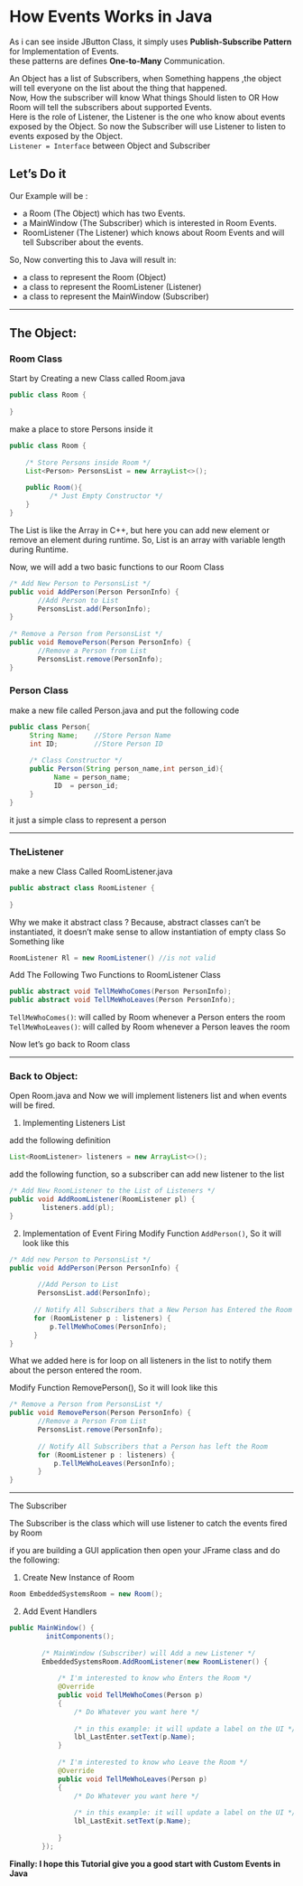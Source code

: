 # How Events Works in Java

As i can see inside JButton Class, it simply uses **Publish-Subscribe Pattern** for Implementation of Events.  
these patterns are defines **One-to-Many** Communication.

An Object has a list of Subscribers, when Something happens ,the object will tell everyone on the list about the thing that happened.  
Now, How the subscriber will know What things Should listen to OR How Room will tell the subscribers about supported Events.  
Here is the role of Listener, the Listener is the one who know about events exposed by the Object.
So now the Subscriber will use Listener to listen to events exposed by the Object.  
`Listener = Interface` between Object and Subscriber

## Let’s Do it

Our Example will be :
- a Room (The Object) which has two Events.
- a MainWindow (The Subscriber) which is interested in Room Events.
- RoomListener (The Listener) which knows about Room Events and will tell Subscriber about the events.

So, Now converting this to Java will result in:

- a class to represent the Room              (Object)
- a class to represent the RoomListener      (Listener)
- a class to represent the MainWindow        (Subscriber)
--- 

## The Object:

### Room Class

Start by Creating a new Class called Room.java

```java
public class Room {
 
}
```

make a place to store Persons inside it
```java
public class Room {
 
    /* Store Persons inside Room */
    List<Person> PersonsList = new ArrayList<>();
 
    public Room(){
          /* Just Empty Constructor */
    }
}
```
The List is like the Array in C++, but here you can add new element or remove an element during runtime.
So, List is an array with variable length during Runtime.

Now, we will add a two basic functions to our Room Class
```java
/* Add New Person to PersonsList */
public void AddPerson(Person PersonInfo) {
       //Add Person to List
       PersonsList.add(PersonInfo);
}
 
/* Remove a Person from PersonsList */
public void RemovePerson(Person PersonInfo) {
       //Remove a Person from List
       PersonsList.remove(PersonInfo);
}
```

### Person Class

make a new file called Person.java and put the following code
```java
public class Person{
     String Name;    //Store Person Name
     int ID;         //Store Person ID
 
     /* Class Constructor */
     public Person(String person_name,int person_id){
           Name = person_name;
           ID  = person_id;
     }
}
```
it just a simple class to represent a person

---

### TheListener

make a new Class Called RoomListener.java
```java
public abstract class RoomListener {
 
}
```
Why we make it abstract class ?
Because, abstract classes can’t be instantiated, it doesn’t make sense to allow instantiation of empty class
So Something like

```java
RoomListener Rl = new RoomListener() //is not valid
```

Add The Following Two Functions to RoomListener Class

```java
public abstract void TellMeWhoComes(Person PersonInfo);
public abstract void TellMeWhoLeaves(Person PersonInfo);
```
`TellMeWhoComes()`: will called by Room whenever a Person enters the room
`TellMeWhoLeaves()`: will called by Room whenever a Person leaves the room


Now let’s go back to Room class

---

### Back to Object:

Open Room.java and Now we will implement listeners list and when events will be fired.

1. Implementing Listeners List

add the following definition

```java
List<RoomListener> listeners = new ArrayList<>();
```
add the following function, so a subscriber can add new listener to the list
```java
/* Add New RoomListener to the List of Listeners */
public void AddRoomListener(RoomListener pl) {
        listeners.add(pl);
}
```
2. Implementation of Event Firing
Modify Function `AddPerson()`, So it will look like this
```java
/* Add new Person to PersonsList */
public void AddPerson(Person PersonInfo) {
 
       //Add Person to List
       PersonsList.add(PersonInfo);
 
      // Notify All Subscribers that a New Person has Entered the Room
      for (RoomListener p : listeners) {
          p.TellMeWhoComes(PersonInfo);
      }
}
```
What we added here is for loop on all listeners in the list to notify them about the person entered the room.

Modify Function RemovePerson(), So it will look like this
```java
/* Remove a Person from PersonsList */
public void RemovePerson(Person PersonInfo) {
       //Remove a Person From List
       PersonsList.remove(PersonInfo);
 
       // Notify All Subscribers that a Person has left the Room
       for (RoomListener p : listeners) {
           p.TellMeWhoLeaves(PersonInfo);
       }
}
```
---

The Subscriber

The Subscriber is the class which will use listener to catch the events fired by Room

if you are building a GUI application then open your JFrame class and do the following:

1. Create New Instance of Room

```java
Room EmbeddedSystemsRoom = new Room();
```
2. Add Event Handlers

```java
public MainWindow() {
         initComponents();
 
        /* MainWindow (Subscriber) will Add a new Listener */
        EmbeddedSystemsRoom.AddRoomListener(new RoomListener() {
 
            /* I'm interested to know who Enters the Room */
            @Override
            public void TellMeWhoComes(Person p)
            {
                /* Do Whatever you want here */
 
                /* in this example: it will update a label on the UI */
                lbl_LastEnter.setText(p.Name);
            }
 
            /* I'm interested to know who Leave the Room */
            @Override
            public void TellMeWhoLeaves(Person p)
            {
                /* Do Whatever you want here */
 
                /* in this example: it will update a label on the UI */
                lbl_LastExit.setText(p.Name);
 
            }
        });
 ```

 **Finally: I hope this Tutorial give you a good start with Custom Events in Java**
